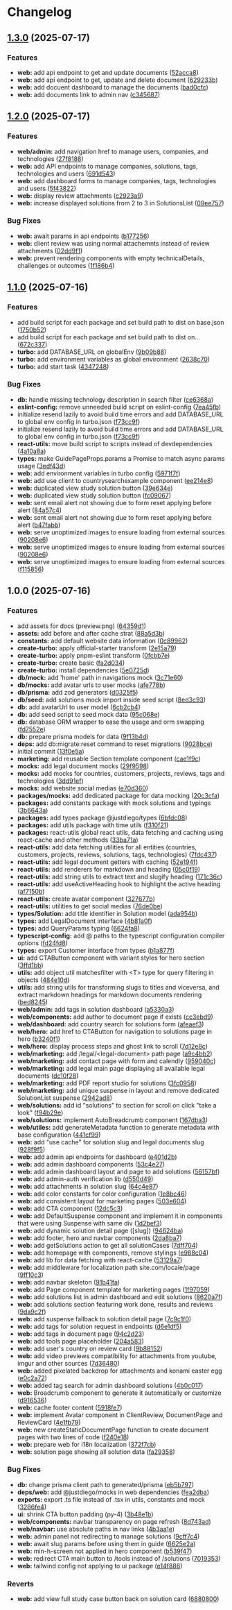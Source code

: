 # Changelog

## [1.3.0](https://github.com/dewstouh/justdiego/compare/v1.2.0...v1.3.0) (2025-07-17)


### Features

* **web:** add api endpoint to get and update documents ([52acca8](https://github.com/dewstouh/justdiego/commit/52acca8e62a7cf2fcec8445a2e904c35b074f4d9))
* **web:** add api endpoint to get, update and delete document ([629233b](https://github.com/dewstouh/justdiego/commit/629233b90b51ad4d5a1dad5039c6bf8990b96c5f))
* **web:** add docuent dashboard to manage the documents ([bad0cfc](https://github.com/dewstouh/justdiego/commit/bad0cfc585c102f075ddacbeb364428f54dfd494))
* **web:** add documents link to admin nav ([c345687](https://github.com/dewstouh/justdiego/commit/c345687758b5ab1aeba89a4d03904da3fd6dc08c))

## [1.2.0](https://github.com/dewstouh/justdiego/compare/v1.1.0...v1.2.0) (2025-07-17)


### Features

* **web/admin:** add navigation href to manage users, companies, and technologies ([27f8188](https://github.com/dewstouh/justdiego/commit/27f818846c55bd3a54812acf7a582e9402f7fc6d))
* **web:** add API endpoints to manage companies, solutions, tags, technologies and users ([691d543](https://github.com/dewstouh/justdiego/commit/691d5434b152e732ad85be8b372e344b05ce23cf))
* **web:** add dashboard forms to manage companies, tags, technologies and users ([5f43822](https://github.com/dewstouh/justdiego/commit/5f43822ac0414a9e8330a6e395f703bb0e5bdbef))
* **web:** display review attachments ([c2923a9](https://github.com/dewstouh/justdiego/commit/c2923a9e9c224c4d6b93dd21c6ebeed953a9fcd1))
* **web:** increase displayed solutions from 2 to 3 in SolutionsList ([09ee757](https://github.com/dewstouh/justdiego/commit/09ee7571814e13d6738e2ef63c3b11fa57d1caae))


### Bug Fixes

* **web:** await params in api endpoints ([b177256](https://github.com/dewstouh/justdiego/commit/b17725620bdc411797622e2c84ea59963c8ea94a))
* **web:** client review was using normal attachemnts instead of review attachments ([02dd9f1](https://github.com/dewstouh/justdiego/commit/02dd9f11537217bd294a1979b203a26b566dd0bf))
* **web:** prevent rendering components with empty technicalDetails, challenges or outcomes ([1f186b4](https://github.com/dewstouh/justdiego/commit/1f186b4651671a716aac9c6e83b17357330c85bb))

## [1.1.0](https://github.com/dewstouh/justdiego/compare/v1.0.0...v1.1.0) (2025-07-16)


### Features

* add build script for each package and set build path to dist on base.json ([1750b52](https://github.com/dewstouh/justdiego/commit/1750b5268ea4b9e16c5d1b6fb732990c0f0d7986))
* add build script for each package and set build path to dist on… ([672c337](https://github.com/dewstouh/justdiego/commit/672c3378bf474acfd376ef4678ac47e2a86693e3))
* **turbo:** add DATABASE_URL on globalEnv ([9b09b88](https://github.com/dewstouh/justdiego/commit/9b09b88002c7c9a0ae0227bbde7f4665c086909f))
* **turbo:** add environment variables as global environment ([2638c70](https://github.com/dewstouh/justdiego/commit/2638c70263b68d60515060a3c35d5094dc42d83a))
* **turbo:** add start task ([4347248](https://github.com/dewstouh/justdiego/commit/4347248414da818f1afd6f877eea084b39e81c24))


### Bug Fixes

* **db:** handle missing technology description in search filter ([ce6368a](https://github.com/dewstouh/justdiego/commit/ce6368a6c367794abb55fe734eb506f88c1df376))
* **eslint-config:** remove unneeded build script on eslint-config ([7ea45fb](https://github.com/dewstouh/justdiego/commit/7ea45fb558ea438a8472f5e1925052584c0e3623))
* initialize resend lazily to avoid build time errors and add DATABASE_URL to global env config in turbo.json ([f73cc9f](https://github.com/dewstouh/justdiego/commit/f73cc9f918ff93d58d30f9012e60f945cd477d54))
* initialize resend lazily to avoid build time errors and add DATABASE_URL to global env config in turbo.json ([f73cc9f](https://github.com/dewstouh/justdiego/commit/f73cc9f918ff93d58d30f9012e60f945cd477d54))
* **react-utils:** move build script to scripts instead of devdependencies ([4a10a8a](https://github.com/dewstouh/justdiego/commit/4a10a8ac5135da63632efeb46a2143affa8b3b32))
* **types:** make GuidePageProps.params a Promise to match async params usage ([3edf43d](https://github.com/dewstouh/justdiego/commit/3edf43df2a3c7af914b89b11b85bb4fc3f1480d7))
* **web:** add environment variables in turbo config ([5971f7f](https://github.com/dewstouh/justdiego/commit/5971f7f55b07bea1a1a4ab8cba232ea7ba84c817))
* **web:** add use client to countrysearchexample component ([ee214e8](https://github.com/dewstouh/justdiego/commit/ee214e83cf46e49be4599296a7e331327511447d))
* **web:** duplicated view study solution button ([39e634e](https://github.com/dewstouh/justdiego/commit/39e634e666faa75c408520e380d3d6a085e32f0e))
* **web:** duplicated view study solution button ([fc09067](https://github.com/dewstouh/justdiego/commit/fc090673ba02ca341115a6cea40a370c7d5596c9))
* **web:** sent email alert not showing due to form reset applying before alert ([84a57c4](https://github.com/dewstouh/justdiego/commit/84a57c46601d0306122e912e8e7e326979555fbf))
* **web:** sent email alert not showing due to form reset applying before alert ([b47fabb](https://github.com/dewstouh/justdiego/commit/b47fabbff3ce9ad7de6272ae851df5575868ce41))
* **web:** serve unoptimized images to ensure loading from external sources ([90208e6](https://github.com/dewstouh/justdiego/commit/90208e60daa1ce499a05d3644d19888a6c59eebe))
* **web:** serve unoptimized images to ensure loading from external sources ([90208e6](https://github.com/dewstouh/justdiego/commit/90208e60daa1ce499a05d3644d19888a6c59eebe))
* **web:** serve unoptimized images to ensure loading from external sources ([f115856](https://github.com/dewstouh/justdiego/commit/f1158564e7d90acccf662333689306a21085bc20))

## 1.0.0 (2025-07-16)


### Features

* add assets for docs (preview.png) ([64359d1](https://github.com/dewstouh/justdiego/commit/64359d18c3d4d49ee5a09099e1f321fbc95eb4ec))
* **assets:** add before and after cache strat ([88a5d3b](https://github.com/dewstouh/justdiego/commit/88a5d3bd0855156f7353033381f796abdc66851e))
* **constants:** add default website data information ([0c89962](https://github.com/dewstouh/justdiego/commit/0c899627f5274a4f4b986cd85603b9a360854057))
* **create-turbo:** apply official-starter transform ([2e15a79](https://github.com/dewstouh/justdiego/commit/2e15a799ae364af9f36da3020d527fa8dc8c6080))
* **create-turbo:** apply pnpm-eslint transform ([0fcbb7e](https://github.com/dewstouh/justdiego/commit/0fcbb7e79f72f88cddc50984383a9b846f070aab))
* **create-turbo:** create basic ([fa2d034](https://github.com/dewstouh/justdiego/commit/fa2d034b2c11f71cefef16274a5e7c132d9f44b3))
* **create-turbo:** install dependencies ([5e0725d](https://github.com/dewstouh/justdiego/commit/5e0725d9229206f040bd403eed394f06247104e5))
* **db/mock:** add 'home' path in navigations mock ([3c71e60](https://github.com/dewstouh/justdiego/commit/3c71e606daf515ebcf1b4545f9dd4b67fb6a9aa5))
* **db/mocks:** add avatar urls to user mocks ([afe778b](https://github.com/dewstouh/justdiego/commit/afe778b901ad3114de70a8fc8ebed6a00b44ae2a))
* **db/prisma:** add zod generators ([d0325f5](https://github.com/dewstouh/justdiego/commit/d0325f5c455819921c9ccd1ae542fb3ad536722d))
* **db/seed:** add solutions mock import inside seed script ([8ed3c93](https://github.com/dewstouh/justdiego/commit/8ed3c931140c875145c61f3a495e8160feeae0be))
* **db:** add avatarUrl to user model ([6cb2cb4](https://github.com/dewstouh/justdiego/commit/6cb2cb4c965c19e1821f809d554603937b022285))
* **db:** add seed script to seed mock data ([95c068e](https://github.com/dewstouh/justdiego/commit/95c068e3926f5d401d2369fc6b2a53c608bb35f6))
* **db:** database ORM wrapper to ease the usage and orm swapping ([fd7552e](https://github.com/dewstouh/justdiego/commit/fd7552ec51256423f1a7afb7b80a7b2be83ffa4c))
* **db:** prepare prisma models for data ([9f13b4d](https://github.com/dewstouh/justdiego/commit/9f13b4dd147741d278da01704f733f3d22a031b0))
* **deps:** add db:migrate:reset command to reset migrations ([9028bce](https://github.com/dewstouh/justdiego/commit/9028bce1d2c1c7ba40e43ece12dfa4f0cfa86563))
* initial commit ([13f0e5a](https://github.com/dewstouh/justdiego/commit/13f0e5afeac2ee08df489d188ce300642a6accf2))
* **marketing:** add reusable Section template component ([cae1f9c](https://github.com/dewstouh/justdiego/commit/cae1f9c338181b97e74fea7d8768ae5a4f735ff3))
* **mocks:** add legal document mocks ([29f9598](https://github.com/dewstouh/justdiego/commit/29f95986c51edcf61df6c4536f67713741be6c5c))
* **mocks:** add mocks for countries, customers, projects, reviews, tags and technologies ([3dd91ef](https://github.com/dewstouh/justdiego/commit/3dd91efad498d12e56c4f943c47d109d262d9723))
* **mocks:** add website social medias ([e70d360](https://github.com/dewstouh/justdiego/commit/e70d3609d93b22d8766b27af68e5aaabbbf72896))
* **packages/mocks:** add dedicated package for data mocking ([20c3cfa](https://github.com/dewstouh/justdiego/commit/20c3cfa80c1a0913a32a462faba4568f60e451b3))
* **packages:** add constants package with mock solutions and typings ([3b6643a](https://github.com/dewstouh/justdiego/commit/3b6643ac73c527559e0ce6298e54dc311a2fa547))
* **packages:** add types package @justdiego/types ([6bfdc08](https://github.com/dewstouh/justdiego/commit/6bfdc0878f344446894f98eecda90ece998a4150))
* **packages:** add utils package with time utils ([f310f21](https://github.com/dewstouh/justdiego/commit/f310f21dbeab649f547d0a76cf059563ea64cd20))
* **packages:** react-utils global react utils, data fetching and caching using react-cache and other methods ([33ba71a](https://github.com/dewstouh/justdiego/commit/33ba71a92abc1b777fc58a5020cd8de390c24c9f))
* **react-utils:** add data fetching utilities for all entities (countries, customers, projects, reviews, solutions, tags, technologies) ([7fdc437](https://github.com/dewstouh/justdiego/commit/7fdc4372bff5e909c4a6dfba6f6e9dcaf36adf7c))
* **react-utils:** add legal document getters with caching ([52e194f](https://github.com/dewstouh/justdiego/commit/52e194f4ef72692bfa98f0f136860b63dae66e3f))
* **react-utils:** add renderers for markdown and heading ([05c0f19](https://github.com/dewstouh/justdiego/commit/05c0f19ea058bf4af37f39268a422d5d87369e51))
* **react-utils:** add string utils to extract text and slugify heading ([171c36c](https://github.com/dewstouh/justdiego/commit/171c36c6979ea33922b68589eb59677db322cd21))
* **react-utils:** add useActiveHeading hook to highlight the active heading ([af7150b](https://github.com/dewstouh/justdiego/commit/af7150baac399c1ef26633fc455891731d43f952))
* **react-utils:** create avatar component ([327677b](https://github.com/dewstouh/justdiego/commit/327677bdef945eda2214034e44e0696d28cffd7f))
* **react-utils:** utilities to get social medias ([76de0be](https://github.com/dewstouh/justdiego/commit/76de0beafcccffd9ed3fe0d82df3cf97ec546ccb))
* **types/Solution:** add title identifier in Solution model ([ada954b](https://github.com/dewstouh/justdiego/commit/ada954b3b5c0553514a8fca718dc911668a8c1eb))
* **types:** add LegalDocument interface ([4b81a0f](https://github.com/dewstouh/justdiego/commit/4b81a0f9246d4813d18bc981e5f15dc15b672d24))
* **types:** add QueryParams typing ([6624fa8](https://github.com/dewstouh/justdiego/commit/6624fa834ae490fb0debe3d38973096331333862))
* **typescript-config:** add @ paths to the typescript configuration compiler options ([fd24fd8](https://github.com/dewstouh/justdiego/commit/fd24fd8e95be8ad1b9b90586b6618f8f4f5dff25))
* **types:** export Customer interface from types ([b1a877f](https://github.com/dewstouh/justdiego/commit/b1a877f8231b52af94f9dce913d41b10412a123e))
* **ui:** add CTAButton component with variant styles for hero section ([3ffd1bb](https://github.com/dewstouh/justdiego/commit/3ffd1bb443d4be07c29ae9ce05950dbb9c164c8e))
* **utils:** add object util matchesfilter with &lt;T&gt; type for query filtering in objects ([484e10d](https://github.com/dewstouh/justdiego/commit/484e10d2714e33806f57d923e591e9a696d11787))
* **utils:** add string utils for transforming slugs to titles and viceversa, and extract markdown headings for markdown documents rendering ([bed8245](https://github.com/dewstouh/justdiego/commit/bed8245132f5b5463546d0969dd6f79132fb56a4))
* **web/admin:** add tags in solution dashboard ([a5330a3](https://github.com/dewstouh/justdiego/commit/a5330a37aef1ea227014b61ceb905d775119fb9e))
* **web/components:** add author to document page if exists ([cc3ebd9](https://github.com/dewstouh/justdiego/commit/cc3ebd904df237322112c823f12e3b3ba754cb98))
* **web/dashboard:** add country search for solutions form ([afeaef3](https://github.com/dewstouh/justdiego/commit/afeaef3822c89eedf27f4a4621a9385b3c105273))
* **web/hero:** add href to CTAButton for navigation to solutions page in hero ([b3240f1](https://github.com/dewstouh/justdiego/commit/b3240f102021e438259140c7d5faeef959849776))
* **web/hero:** display process steps and ghost link to scroll ([7d12e8c](https://github.com/dewstouh/justdiego/commit/7d12e8c9173d2a342a006c652eb9c290c76aa674))
* **web/marketing:** add /legal/&lt;legal-document&gt; path page ([a9c4bb2](https://github.com/dewstouh/justdiego/commit/a9c4bb2e85f16d254f16f3dbf926e15fd603d9d6))
* **web/marketing:** add contact page with form and calendly ([959040c](https://github.com/dewstouh/justdiego/commit/959040cc9584a0840a9a2025f4c749f3eec6fb63))
* **web/marketing:** add legal main page displaying all available legal documents ([dc10f28](https://github.com/dewstouh/justdiego/commit/dc10f281b67e69c132dcb0e808d0a91999cf10af))
* **web/marketing:** add PDF report studio for solutions ([3fc0958](https://github.com/dewstouh/justdiego/commit/3fc09585d9969cd0455e86d1b26981ebeaf0e5f6))
* **web/marketing:** add unique suspense in layout and remove dedicated SolutionList suspense ([2942ad8](https://github.com/dewstouh/justdiego/commit/2942ad876a7c44952a797c95ebe698c6593a5252))
* **web/solutions:** add id "solutions" to section for scroll on click "take a look" ([f94b29e](https://github.com/dewstouh/justdiego/commit/f94b29e90dbb5040630956e36d9ea065bde67508))
* **web/solutions:** implement AutoBreadcrumb component ([167dba3](https://github.com/dewstouh/justdiego/commit/167dba37fc00b3c6bf94076444f4060e3c3aa703))
* **web/utiles:** add generateMetadata function to generate metadata with base configuration ([441cf99](https://github.com/dewstouh/justdiego/commit/441cf99168c7739f569ef09e9ec1db1d1eeec76c))
* **web:** add "use cache" for solution slug and legal documents slug ([928f9f5](https://github.com/dewstouh/justdiego/commit/928f9f561a2ea50f68e98a19fdd6c2deff2d72d0))
* **web:** add admin api endpoints for dashboard ([e401d2b](https://github.com/dewstouh/justdiego/commit/e401d2b7ca0d6afa2caece2c62c4c31a385c8056))
* **web:** add admin dashboard components ([53c4e27](https://github.com/dewstouh/justdiego/commit/53c4e279212cd0855fb16ebc1b78861d5f0fe3ed))
* **web:** add admin dashboard layout and page to add solutions ([56157bf](https://github.com/dewstouh/justdiego/commit/56157bf1d621a969f9e7f62dc462bb19bed1e87f))
* **web:** add admin-auth verification lib ([d550d49](https://github.com/dewstouh/justdiego/commit/d550d49b4abfc7ce01d919eea434eaa0edffeb8f))
* **web:** add attachments in solution slug ([64c4e87](https://github.com/dewstouh/justdiego/commit/64c4e87353fae2e9976c9898b21abd0b8f4aa243))
* **web:** add color constants for color configuration ([1e8bc46](https://github.com/dewstouh/justdiego/commit/1e8bc46cc976bbade6d4d111bbfb6ebec78e4ec3))
* **web:** add consistent layout for marketing pages ([503e604](https://github.com/dewstouh/justdiego/commit/503e604dbec46b086b01853ff42f1b5e8d47cfa6))
* **web:** add CTA component ([12dc5c3](https://github.com/dewstouh/justdiego/commit/12dc5c37f0ca6fb1a6d61b90a888578647e152eb))
* **web:** add DefaultSuspense component and implement it in components that were using Suspense with same div ([1d2bef3](https://github.com/dewstouh/justdiego/commit/1d2bef3023fcfdcd883a3cfb09124b3e2d9ba1d7))
* **web:** add dynamic solution detail page ([slug]) ([94624ba](https://github.com/dewstouh/justdiego/commit/94624bae6fa9c084c6356486ce7e30f8e8aa1150))
* **web:** add footer, hero and navbar components ([2da8ba7](https://github.com/dewstouh/justdiego/commit/2da8ba7fe2314988141deb389891bd398fcbe949))
* **web:** add getSolutions action to get all solutionCases ([7dff704](https://github.com/dewstouh/justdiego/commit/7dff7042599046552ecb22e9f3b02b721838122c))
* **web:** add homepage with components, remove stylings ([e988c04](https://github.com/dewstouh/justdiego/commit/e988c045031dab90bbd0404b81ccf9fd72fc773f))
* **web:** add lib for data fetching with react-cache ([53129a7](https://github.com/dewstouh/justdiego/commit/53129a773f8d0d9e45394183491704f1f5c5cb4e))
* **web:** add middleware for localization path site.com/locale/page ([9ff10c3](https://github.com/dewstouh/justdiego/commit/9ff10c3aac523fd04035b0b260ceb3c8d4394acb))
* **web:** add navbar skeleton ([91b41fa](https://github.com/dewstouh/justdiego/commit/91b41fab65f48c1c2dcba2fc346aeb6202daeb8b))
* **web:** add Page component template for marketing pages ([1f97059](https://github.com/dewstouh/justdiego/commit/1f970596b0829e779f96a0c615d12992d92a6876))
* **web:** add solutions list in admin dashboard and edit solutions ([8620a7f](https://github.com/dewstouh/justdiego/commit/8620a7f6ad8d76477744737653b90e90a00fe6ab))
* **web:** add solutions section featuring work done, results and reviews ([9da9c2f](https://github.com/dewstouh/justdiego/commit/9da9c2fc97b35d18427012425c132caf7471bde5))
* **web:** add suspense fallback to solution detail page ([7c9c1f0](https://github.com/dewstouh/justdiego/commit/7c9c1f07df2391e12d9382771dbcca2fa96c263d))
* **web:** add tags for solution request in endpoints ([d6e1df5](https://github.com/dewstouh/justdiego/commit/d6e1df51f933da7c798f9912e65a2975b6abce8f))
* **web:** add tags in document page ([94c2d23](https://github.com/dewstouh/justdiego/commit/94c2d233166c9b15de07f0f9a8e5d7c4ed6de451))
* **web:** add tools page placeholder ([204a583](https://github.com/dewstouh/justdiego/commit/204a583e4c433e5de370a71561cfc80fb28363ac))
* **web:** add user's country on review card ([9b88152](https://github.com/dewstouh/justdiego/commit/9b88152659822ebaafeb5298ed7c02e9d11dcd16))
* **web:** add video previews compatibility for attachments from youtube, imgur and other sources ([7d36480](https://github.com/dewstouh/justdiego/commit/7d3648023aba0450c634aacaf6728ec69471cd6b))
* **web:** added pixelated backdrop for attachments and konami easter egg ([e0c2a72](https://github.com/dewstouh/justdiego/commit/e0c2a722ad291ec1ece103269773bfb1393907cc))
* **web:** added tag search for admin dashboard solutions ([4b0c017](https://github.com/dewstouh/justdiego/commit/4b0c0172e843ca13223048f71c12bff421e75b59))
* **web:** Broadcrumb component to generate it automatically or customize ([d916536](https://github.com/dewstouh/justdiego/commit/d9165364b9f5df294357053d56bc9512d093bc96))
* **web:** cache footer content ([5918fe7](https://github.com/dewstouh/justdiego/commit/5918fe79cb2c725dcc8ec6aa6310e5891ece10ae))
* **web:** implement Avatar component in ClientReview, DocumentPage and ReviewCard ([4e1fb79](https://github.com/dewstouh/justdiego/commit/4e1fb79046bd6627e02629a0f5f9a3e75bfe6025))
* **web:** new createStaticDocumentPage function to create document pages with two lines of code ([f240e18](https://github.com/dewstouh/justdiego/commit/f240e18c202c805f08916ac73b7b1b78c0c695ed))
* **web:** prepare web for i18n localization ([372f7cb](https://github.com/dewstouh/justdiego/commit/372f7cb7d4830d37d7bbd1eed4f7348bccd9f45b))
* **web:** solution page showing all solution data ([fa29358](https://github.com/dewstouh/justdiego/commit/fa293580a6b8be04ecc232bf6b004a7ec6ea717b))


### Bug Fixes

* **db:** change prisma client path to generated/prisma ([eb5b797](https://github.com/dewstouh/justdiego/commit/eb5b7976f2b4e86b2360f64e6d2f0a72facbe42f))
* **deps/web:** add @justdiego/mocks in web dependencies ([fea2dba](https://github.com/dewstouh/justdiego/commit/fea2dbaf9835c91efb500df2f582fa769585b0cf))
* **exports:** export .ts file instead of .tsx in utils, constants and mock ([3286fe4](https://github.com/dewstouh/justdiego/commit/3286fe4534feb5b9f07c7b4e19e8b14c871836cc))
* **ui:** shrink CTA button padding (py-4) ([3b48e1b](https://github.com/dewstouh/justdiego/commit/3b48e1b74cdecb1b267a7655b9eb910f86eb03d1))
* **web/components:** navbar transparency on page refresh ([8d743ad](https://github.com/dewstouh/justdiego/commit/8d743ad6e35ba8e448caf17e7e6b629f1877993f))
* **web/navbar:** use absolute paths in nav links ([4b3aa1e](https://github.com/dewstouh/justdiego/commit/4b3aa1e9e0187c188cdf2acbd79a4d9c162be4f9))
* **web:** admin panel not redirecting to manage solutions ([9cff7c4](https://github.com/dewstouh/justdiego/commit/9cff7c464520e9d85c9896b48f233c2eaa2dbf36))
* **web:** await slug params before using them in guide ([6625e2a](https://github.com/dewstouh/justdiego/commit/6625e2aaa8a5b01fcb45da7d93da8dbe0ce508c7))
* **web:** min-h-screen not applied in hero component ([b539f47](https://github.com/dewstouh/justdiego/commit/b539f475393dc47d508c3c3a0d196a9f43a2a6f2))
* **web:** redirect CTA main button to /tools instead of /solutions ([7019353](https://github.com/dewstouh/justdiego/commit/70193530285618f88d90a042506d7981092148c3))
* **web:** tailwind config not applying to ui package ([e14f886](https://github.com/dewstouh/justdiego/commit/e14f8869ee98e2562b93d31576b06c828c64c2c9))


### Reverts

* **web:** add view full study case button back on solution card ([6880800](https://github.com/dewstouh/justdiego/commit/6880800388da0efb9c9d37fc177037772c8c3376))
